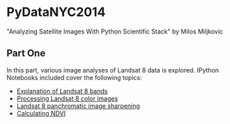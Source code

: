 PyDataNYC2014
=============

"Analyzing Satellite Images With Python Scientific Stack" by Milos Miljkovic


## Part One
In this part, various image analyses of Landsat 8 data is explored. IPython Notebooks included cover the following topics:

* [Explanation of Landsat 8 bands](http://nbviewer.ipython.org/github/HyperionAnalytics/PyDataNYC2014/blob/master/landsat8_bands.ipynb)
* [Processing Landsat 8 color images](http://nbviewer.ipython.org/github/HyperionAnalytics/PyDataNYC2014/blob/master/color_image_processing.ipynb)
* [Landsat 8 panchromatic image sharpening](http://nbviewer.ipython.org/github/HyperionAnalytics/PyDataNYC2014/blob/master/panchromatic_sharpening.ipynb)
* [Calculating NDVI](http://nbviewer.ipython.org/github/HyperionAnalytics/PyDataNYC2014/blob/master/ndvi_calculation.ipynb)